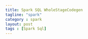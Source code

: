 ```yaml
---
title: Spark SQL WholeStageCodegen
tagline: "spark"
category : spark
layout: post
tags : [Spark Sql]
---
```


